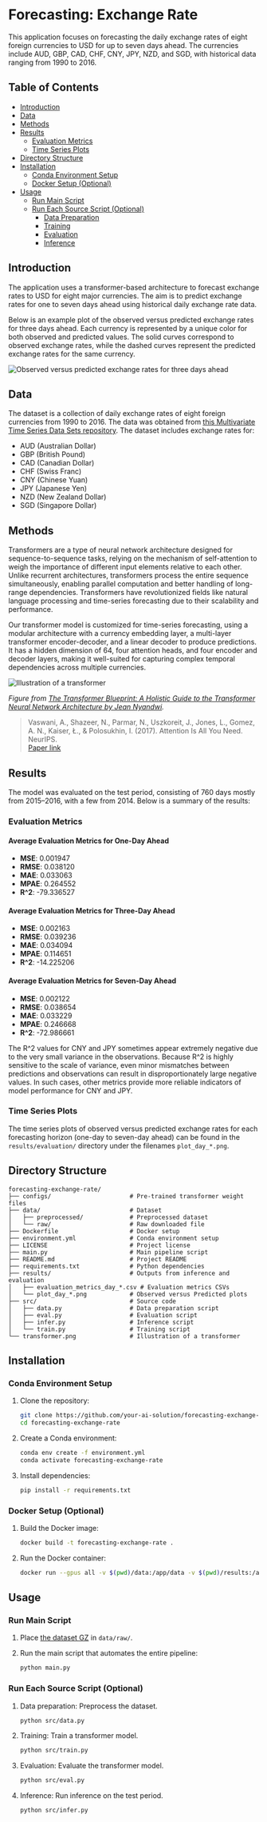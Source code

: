 # Forecasting: Exchange Rate

This application focuses on forecasting the daily exchange rates of eight foreign currencies to USD for up to seven days ahead. The currencies include AUD, GBP, CAD, CHF, CNY, JPY, NZD, and SGD, with historical data ranging from 1990 to 2016.

## Table of Contents
- [Introduction](#introduction)
- [Data](#data)
- [Methods](#methods)
- [Results](#results)
  - [Evaluation Metrics](#evaluation-metrics)
  - [Time Series Plots](#time-series-plots)
- [Directory Structure](#directory-structure)
- [Installation](#installation)
  - [Conda Environment Setup](#conda-environment-setup)
  - [Docker Setup (Optional)](#docker-setup-optional)
- [Usage](#usage)
  - [Run Main Script](#run-main-script)
  - [Run Each Source Script (Optional)](#run-each-source-script-optional)
    - [Data Preparation](#data-preparation)
    - [Training](#training)
    - [Evaluation](#evaluation)
    - [Inference](#inference)

## Introduction

The application uses a transformer-based architecture to forecast exchange rates to USD for eight major currencies. The aim is to predict exchange rates for one to seven days ahead using historical daily exchange rate data.

Below is an example plot of the observed versus predicted exchange rates for three days ahead. Each currency is represented by a unique color for both observed and predicted values. The solid curves correspond to observed exchange rates, while the dashed curves represent the predicted exchange rates for the same currency.

![Observed versus predicted exchange rates for three days ahead](results/plot_day_3.png)

## Data

The dataset is a collection of daily exchange rates of eight foreign currencies from 1990 to 2016. The data was obtained from [this Multivariate Time Series Data Sets repository](https://github.com/laiguokun/multivariate-time-series-data). The dataset includes exchange rates for:
- AUD (Australian Dollar)
- GBP (British Pound)
- CAD (Canadian Dollar)
- CHF (Swiss Franc)
- CNY (Chinese Yuan)
- JPY (Japanese Yen)
- NZD (New Zealand Dollar)
- SGD (Singapore Dollar)

## Methods

Transformers are a type of neural network architecture designed for sequence-to-sequence tasks, relying on the mechanism of self-attention to weigh the importance of different input elements relative to each other. Unlike recurrent architectures, transformers process the entire sequence simultaneously, enabling parallel computation and better handling of long-range dependencies. Transformers have revolutionized fields like natural language processing and time-series forecasting due to their scalability and performance.

Our transformer model is customized for time-series forecasting, using a modular architecture with a currency embedding layer, a multi-layer transformer encoder-decoder, and a linear decoder to produce predictions. It has a hidden dimension of 64, four attention heads, and four encoder and decoder layers, making it well-suited for capturing complex temporal dependencies across multiple currencies.

![Illustration of a transformer](transformer.png)

*Figure from [The Transformer Blueprint: A Holistic Guide to the Transformer Neural Network Architecture by Jean Nyandwi](https://deeprevision.github.io/posts/001-transformer/#ref-vaswani2017attention).*

> Vaswani, A., Shazeer, N., Parmar, N., Uszkoreit, J., Jones, L., Gomez, A. N., Kaiser, Ł., & Polosukhin, I. (2017). Attention Is All You Need. NeurIPS.  
  [Paper link](https://arxiv.org/abs/1706.03762)

## Results

The model was evaluated on the test period, consisting of 760 days mostly from 2015–2016, with a few from 2014. Below is a summary of the results:

### Evaluation Metrics

#### Average Evaluation Metrics for One-Day Ahead
- **MSE**: 0.001947
- **RMSE**: 0.038120
- **MAE**: 0.033063
- **MPAE**: 0.264552
- **R^2**: -79.336527

#### Average Evaluation Metrics for Three-Day Ahead
- **MSE**: 0.002163
- **RMSE**: 0.039236
- **MAE**: 0.034094
- **MPAE**: 0.114651
- **R^2**: -14.225206

#### Average Evaluation Metrics for Seven-Day Ahead
- **MSE**: 0.002122
- **RMSE**: 0.038654
- **MAE**: 0.033229
- **MPAE**: 0.246668
- **R^2**: -72.986661

The R^2 values for CNY and JPY sometimes appear extremely negative due to the very small variance in the observations. Because R^2 is highly sensitive to the scale of variance, even minor mismatches between predictions and observations can result in disproportionately large negative values. In such cases, other metrics provide more reliable indicators of model performance for CNY and JPY.

### Time Series Plots
The time series plots of observed versus predicted exchange rates for each forecasting horizon (one-day to seven-day ahead) can be found in the `results/evaluation/` directory under the filenames `plot_day_*.png`.

## Directory Structure

```
forecasting-exchange-rate/
├── configs/                      # Pre-trained transformer weight files
├── data/                         # Dataset
│   ├── preprocessed/             # Preprocessed dataset
│   └── raw/                      # Raw downloaded file
├── Dockerfile                    # Docker setup
├── environment.yml               # Conda environment setup
├── LICENSE                       # Project license
├── main.py                       # Main pipeline script
├── README.md                     # Project README
├── requirements.txt              # Python dependencies
├── results/                      # Outputs from inference and evaluation
│   ├── evaluation_metrics_day_*.csv # Evaluation metrics CSVs
│   └── plot_day_*.png            # Observed versus Predicted plots
├── src/                          # Source code
│   ├── data.py                   # Data preparation script
│   ├── eval.py                   # Evaluation script
│   ├── infer.py                  # Inference script
│   └── train.py                  # Training script
└── transformer.png               # Illustration of a transformer
```

## Installation

### Conda Environment Setup

1. Clone the repository:
   ```bash
   git clone https://github.com/your-ai-solution/forecasting-exchange-rate.git
   cd forecasting-exchange-rate
   ```

2. Create a Conda environment:
   ```bash
   conda env create -f environment.yml
   conda activate forecasting-exchange-rate
   ```

3. Install dependencies:
   ```bash
   pip install -r requirements.txt
   ```

### Docker Setup (Optional)

1. Build the Docker image:
   ```bash
   docker build -t forecasting-exchange-rate .
   ```

2. Run the Docker container:
   ```bash
   docker run --gpus all -v $(pwd)/data:/app/data -v $(pwd)/results:/app/results forecasting-exchange-rate
   ```

##  Usage

### Run Main Script

1. Place [the dataset GZ](https://github.com/laiguokun/multivariate-time-series-data/blob/master/exchange_rate/exchange_rate.txt.gz) in `data/raw/`. 

2. Run the main script that automates the entire pipeline:
   ```bash
   python main.py
   ```

### Run Each Source Script (Optional)

1. Data preparation: Preprocess the dataset.
   ```bash
   python src/data.py
   ```

2. Training: Train a transformer model.
   ```bash
   python src/train.py
   ```

3. Evaluation: Evaluate the transformer model.
   ```bash
   python src/eval.py
   ```

4. Inference: Run inference on the test period.
   ```bash
   python src/infer.py
   ```